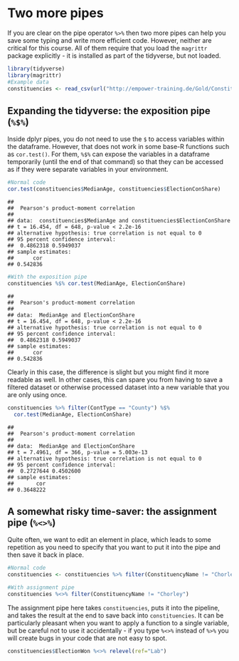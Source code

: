 # Two more pipes

If you are clear on the pipe operator `%>%` then two more pipes can help you save some typing and write more efficient code. However, neither are critical for this course. All of them require that you load the `magrittr` package explicitly - it is installed as part of the tidyverse, but not loaded.


```r
library(tidyverse)
library(magrittr)
#Example data
constituencies <- read_csv(url("http://empower-training.de/Gold/ConstituencyData2019.csv"), col_types = "_cfddddfffddddfffdfdddd")
```

## Expanding the tidyverse: the exposition pipe (`%$%`)

Inside dplyr pipes, you do not need to use the `$` to access variables within the dataframe. However, that does not work in some base-R functions such as `cor.test()`. For them, `%$%` can expose the variables in a dataframe temporarily (until the end of that command) so that they can be accessed as if they were separate variables in your environment.


```r
#Normal code
cor.test(constituencies$MedianAge, constituencies$ElectionConShare)
```

```{.bg-none}
## 
## 	Pearson's product-moment correlation
## 
## data:  constituencies$MedianAge and constituencies$ElectionConShare
## t = 16.454, df = 648, p-value < 2.2e-16
## alternative hypothesis: true correlation is not equal to 0
## 95 percent confidence interval:
##  0.4862318 0.5949037
## sample estimates:
##      cor 
## 0.542836
```

```r
#With the exposition pipe
constituencies %$% cor.test(MedianAge, ElectionConShare)
```

```{.bg-none}
## 
## 	Pearson's product-moment correlation
## 
## data:  MedianAge and ElectionConShare
## t = 16.454, df = 648, p-value < 2.2e-16
## alternative hypothesis: true correlation is not equal to 0
## 95 percent confidence interval:
##  0.4862318 0.5949037
## sample estimates:
##      cor 
## 0.542836
```

Clearly in this case, the difference is slight but you might find it more readable as well. In other cases, this can spare you from having to save a filtered dataset or otherwise processed dataset into a new variable that you are only using once.


```r
constituencies %>% filter(ContType == "County") %$% 
  cor.test(MedianAge, ElectionConShare)
```

```{.bg-none}
## 
## 	Pearson's product-moment correlation
## 
## data:  MedianAge and ElectionConShare
## t = 7.4961, df = 366, p-value = 5.003e-13
## alternative hypothesis: true correlation is not equal to 0
## 95 percent confidence interval:
##  0.2727644 0.4502600
## sample estimates:
##       cor 
## 0.3648222
```

## A somewhat risky time-saver: the assignment pipe (`%<>%`)

Quite often, we want to edit an element in place, which leads to some repetition as you need to specify that you want to put it into the pipe and then save it back in place.


```r
#Normal code
constituencies <- constituencies %>% filter(ConstituencyName != "Chorley")

#With assignment pipe
constituencies %<>% filter(ConstituencyName != "Chorley")
```

The assignment pipe here takes `constituencies`, puts it into the pipeline, and takes the result at the end to save back into `constituencies`. It can be particularly pleasant when you want to apply a function to a single variable, but be careful not to use it accidentally - if you type `%<>%` instead of `%>%` you will create bugs in your code that are not easy to spot.


```r
constituencies$ElectionWon %<>% relevel(ref="Lab")
```

